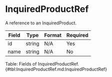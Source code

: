 <!--
    ATTENTION: This file was generated via gradle!
               Do NOT manually edit this file! Any such changes will be overwritten!
-->

# InquiredProductRef

A reference to an InquiredProduct.

| Field | Type | Format | Required |
|-------|---|--------|---|
| id | string | N/A | Yes |
| name | string | N/A | No |

Table: Fields of InquiredProductRef. {#tbl:InquiredProductRef.md:InquiredProductRef}
